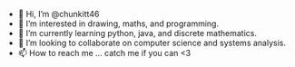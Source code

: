- 👋 Hi, I’m @chunkitt46
- 👀 I’m interested in drawing, maths, and programming.
- 🌱 I’m currently learning python, java, and discrete mathematics.
- 💞️ I’m looking to collaborate on computer science and systems analysis.
- 📫 How to reach me ... catch me if you can <3

<!---
chunkitt46/chunkitt46 is a ✨ special ✨ repository because its `README.md` (this file) appears on your GitHub profile.
You can click the Preview link to take a look at your changes.
--->

